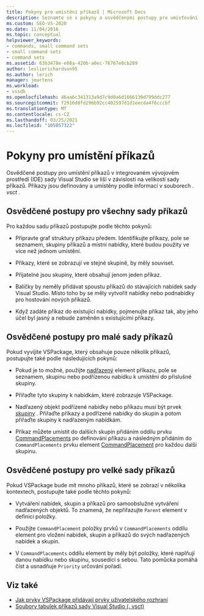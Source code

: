 ```yaml
---
title: Pokyny pro umístění příkazů | Microsoft Docs
description: Seznamte se s pokyny a osvědčenými postupy pro umisťování příkazů v integrovaném vývojovém prostředí (IDE) sady Visual Studio.
ms.custom: SEO-VS-2020
ms.date: 11/04/2016
ms.topic: conceptual
helpviewer_keywords:
- commands, small command sets
- small command sets
- command sets
ms.assetid: 63b3478e-e08a-420b-a0ec-76767e0cb289
author: leslierichardson95
ms.author: lerich
manager: jmartens
ms.workload:
- vssdk
ms.openlocfilehash: 46aa6c341313a9d7c9d0a6d1666130d799ddc277
ms.sourcegitcommit: f2916d8fd296b92cc402597d1d1eecda4f6cccbf
ms.translationtype: MT
ms.contentlocale: cs-CZ
ms.lasthandoff: 03/25/2021
ms.locfileid: "105057322"
---
```

# <a name="command-placement-guidelines"></a>Pokyny pro umístění příkazů
Osvědčené postupy pro umístění příkazů v integrovaném vývojovém prostředí (IDE) sady Visual Studio se liší v závislosti na velikosti sady příkazů. Příkazy jsou definovány a umístěny podle informací v souborech *. vsct* .

## <a name="best-practices-for-all-command-sets"></a>Osvědčené postupy pro všechny sady příkazů
 Pro každou sadu příkazů postupujte podle těchto pokynů:

- Připravte graf struktury příkazu předem. Identifikujte příkazy, pole se seznamem, skupiny příkazů a místní nabídky, které budou použity ve více než jednom umístění.

- Příkazy, které se zobrazují ve stejné skupině, by měly souviset.

- Přijatelné jsou skupiny, které obsahují jenom jeden příkaz.

- Balíčky by neměly přidávat spoustu příkazů do stávajících nabídek sady Visual Studio. Místo toho by se měly vytvořit nabídky nebo podnabídky pro hostování nových příkazů.

- Když zadáte příkaz do existující nabídky, pojmenujte příkaz tak, aby jeho účel byl jasný a nebude zaměněn s existujícími příkazy.

## <a name="best-practices-for-small-command-sets"></a>Osvědčené postupy pro malé sady příkazů
 Pokud vyvíjíte VSPackage, který obsahuje pouze několik příkazů, postupujte také podle následujících pokynů:

- Pokud je to možné, použijte [nadřazený](../../extensibility/parent-element.md) element příkazu, pole se seznamem, skupinu nebo podřízenou nabídku k umístění do příslušné skupiny.

- Přiřaďte tyto skupiny k nabídkám, které zobrazuje VSPackage.

- Nadřazený objekt podřízené nabídky nebo příkazu musí být prvek [skupiny](../../extensibility/group-element.md) . Přiřaďte příkazy a podřízené nabídky do skupin a potom přiřaďte skupiny k nadřazeným nabídkám.

- Příkaz můžete umístit do dalších skupin přidáním oddílu prvku [CommandPlacements](../../extensibility/commandplacements-element.md) po definování příkazu a následným přidáním do `CommandPlacements` prvku element [CommandPlacement](../../extensibility/commandplacement-element.md) pro každou další skupinu.

## <a name="best-practices-for-large-command-sets"></a>Osvědčené postupy pro velké sady příkazů
 Pokud VSPackage bude mít mnoho příkazů, které se zobrazí v několika kontextech, postupujte také podle těchto pokynů:

- Vytváření nabídek, skupin a příkazů pro samoobslužné vytváření nadřazených objektů. To znamená, že nepřiřazujte `Parent` element v definici položky.

- Použijte `CommandPlacement` položky prvků v `CommandPlacements` oddílu element pro vložení nabídek, skupin a příkazů do svých nadřazených nabídek a skupin.

- V `CommandPlacements` oddílu element by měly být položky, které naplňují danou nabídku nebo skupinu, sousedící s sebou. Tato pomůcka pomáhá číst a usnadňuje `Priority` určování pořadí.

## <a name="see-also"></a>Viz také
- [Jak prvky VSPackage přidávají prvky uživatelského rozhraní](../../extensibility/internals/how-vspackages-add-user-interface-elements.md)
- [Soubory tabulek příkazů sady Visual Studio (. vsct)](../../extensibility/internals/visual-studio-command-table-dot-vsct-files.md)
